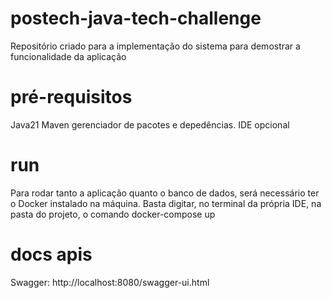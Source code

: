 # postech-java-tech-challenge
Repositório criado para a implementação do sistema para demostrar a funcionalidade da aplicação

# pré-requisitos
Java21
Maven gerenciador de pacotes e depedências.
IDE opcional

# run
Para rodar tanto a aplicação quanto o banco de dados, será necessário ter o Docker instalado na máquina.
Basta digitar, no terminal da própria IDE, na pasta do projeto, o comando docker-compose up

# docs apis
Swagger: http://localhost:8080/swagger-ui.html


